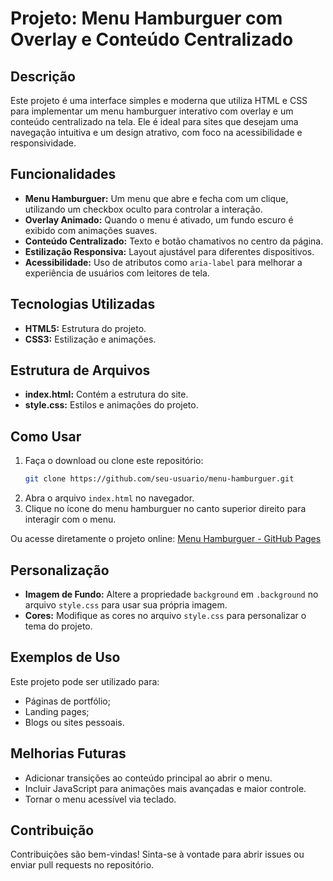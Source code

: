# Projeto: Menu Hamburguer com Overlay e Conteúdo Centralizado

## Descrição

Este projeto é uma interface simples e moderna que utiliza HTML e CSS para implementar um menu hamburguer interativo com overlay e um conteúdo centralizado na tela. Ele é ideal para sites que desejam uma navegação intuitiva e um design atrativo, com foco na acessibilidade e responsividade.

## Funcionalidades

- **Menu Hamburguer:** Um menu que abre e fecha com um clique, utilizando um checkbox oculto para controlar a interação.
- **Overlay Animado:** Quando o menu é ativado, um fundo escuro é exibido com animações suaves.
- **Conteúdo Centralizado:** Texto e botão chamativos no centro da página.
- **Estilização Responsiva:** Layout ajustável para diferentes dispositivos.
- **Acessibilidade:** Uso de atributos como `aria-label` para melhorar a experiência de usuários com leitores de tela.

## Tecnologias Utilizadas

- **HTML5:** Estrutura do projeto.
- **CSS3:** Estilização e animações.

## Estrutura de Arquivos

- **index.html:** Contém a estrutura do site.
- **style.css:** Estilos e animações do projeto.

## Como Usar

1. Faça o download ou clone este repositório:
   ```bash
   git clone https://github.com/seu-usuario/menu-hamburguer.git
   ```
2. Abra o arquivo `index.html` no navegador.
3. Clique no ícone do menu hamburguer no canto superior direito para interagir com o menu.

Ou acesse diretamente o projeto online: [Menu Hamburguer - GitHub Pages](https://tonygabriel60.github.io/Menu-Hamburguer/)

## Personalização

- **Imagem de Fundo:** Altere a propriedade `background` em `.background` no arquivo `style.css` para usar sua própria imagem.
- **Cores:** Modifique as cores no arquivo `style.css` para personalizar o tema do projeto.

## Exemplos de Uso

Este projeto pode ser utilizado para:

- Páginas de portfólio;
- Landing pages;
- Blogs ou sites pessoais.

## Melhorias Futuras

- Adicionar transições ao conteúdo principal ao abrir o menu.
- Incluir JavaScript para animações mais avançadas e maior controle.
- Tornar o menu acessível via teclado.

## Contribuição

Contribuições são bem-vindas! Sinta-se à vontade para abrir issues ou enviar pull requests no repositório.
